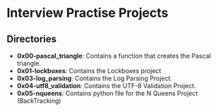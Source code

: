 # Interview Practise Projects
## Directories
- **0x00-pascal_triangle**: Contains a function that creates the Pascal triangle.
- **0x01-lockboxes**: Contains the Lockboxes project
- **0x03-log_parsing**: Contains the Log Parsing Project.
- **0x04-utf8_validation**: Contains the UTF-8 Validation Project.
- **0x05-nqueens**: Contains python file for the N Queens Project (BackTracking)
